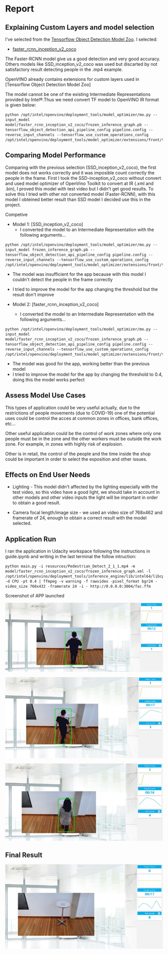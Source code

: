 # Report


## Explaining Custom Layers and model selection

I've selected from the [Tensorflow Object Detection Model Zoo](https://github.com/tensorflow/models/blob/master/research/object_detection/g3doc/detection_model_zoo.md). I selected:

* [faster_rcnn_inception_v2_coco](http://download.tensorflow.org/models/object_detection/faster_rcnn_inception_v2_coco_2018_01_28.tar.gz)

The Faster-RCNN model give us a good detection and very good accuracy. Others models like SSD_inception_v2_coco was used but discarted by not satisfactory result detecting people in the .mp4 example.

OpenVINO already contains extensions for custom layers used in [Tensorflow Object Detection Model Zoo]

The model cannot be one of the existing Intermediate Representations provided by Intel®.Thus we need convert TF model to OpenVINO IR format is given below:
```
python /opt/intel/openvino/deployment_tools/model_optimizer/mo.py --input_model model/faster_rcnn_inception_v2_coco/frozen_inference_graph.pb --tensorflow_object_detection_api_pipeline_config pipeline.config --reverse_input_channels --tensorflow_use_custom_operations_config /opt/intel/openvino/deployment_tools/model_optimizer/extensions/front/tf/faster_rcnn_support.json
```


## Comparing Model Performance

Comparing with the previous selection (SSD_inception_v2_coco), the first model does not works correctly and it was imposible count correctly the people in the frame.
First I took the SSD-inception_v2_coco without convert and used  model optimizer of OpenVino Toolkit to convert at IR (.xml and .bin), I proved this model with test video but I didn't get good results. To solve this I tried with other not converted model (Faster-RCNN), with this model I obteined better result than SSD model I decided use this in the project.  

Competive

- Model 1: [SSD_inception_v2_coco]
  - I converted the model to an Intermediate Representation with the following arguments...
  
```
python /opt/intel/openvino/deployment_tools/model_optimizer/mo.py --input_model frozen_inference_graph.pb --tensorflow_object_detection_api_pipeline_config pipeline.config --reverse_input_channels --tensorflow_use_custom_operations_config /opt/intel/openvino/deployment_tools/model_optimizer/extensions/front/tf/ssd_v2_support.json
```
  - The model was insufficient for the app because with this model I couldn't detect the people in the frame correctly
  - I tried to improve the model for the app changing the threshold but the result don't improve
  
- Model 2: [faster_rcnn_inception_v2_coco]

  - I converted the model to an Intermediate Representation with the following arguments...

```
python /opt/intel/openvino/deployment_tools/model_optimizer/mo.py --input_model model/faster_rcnn_inception_v2_coco/frozen_inference_graph.pb --tensorflow_object_detection_api_pipeline_config pipeline.config --reverse_input_channels --tensorflow_use_custom_operations_config /opt/intel/openvino/deployment_tools/model_optimizer/extensions/front/tf/faster_rcnn_support.json

```
  - The model was good for the app, working better than the previous model
  - I tried to improve the model for the app by changing the threshold to 0.4, doing this the model works perfect

## Assess Model Use Cases

This types of application could be very useful actually, due to the restrictions of people movements (due to COVID-19) one of the potential uses could be control the acces at common zones in offices, bank offices, etc... 

Other useful application could be the control of work zones where only one people must be in the zone and the other workers must be outside the work zone. For example, in zones with highly risk of explosion. 

Other is in retail, the control of the people and the time inside the shop could be important in order to select the exposition and other issues.


## Effects on End User Needs


 - Lighting - This model didn't affected by the lighting especially with the test video, so this video have a good light, we should take in account in other models and other video inputs the light will be important in order to obtain a good result.

* Camera focal length/image size - we used an video size of 768x462 and framerate of 24, enough to obtain a correct result with the model selected. 


## Application Run

I ran the application in Udacity workspace following the instructions in guide.ipynb and writing in the last terminal the follow intruction:

```
python main.py -i resources/Pedestrian_Detect_2_1_1.mp4 -m model/faster_rcnn_inception_v2_coco/frozen_inference_graph.xml -l /opt/intel/openvino/deployment_tools/inference_engine/lib/intel64/libcpu_extension_sse4.so -d CPU -pt 0.4 | ffmpeg -v warning -f rawvideo -pixel_format bgr24 -video_size 768x432 -framerate 24 -i - http://0.0.0.0:3004/fac.ffm
```
Screenshot of APP launched 

![screenshot-1](images/frame_1.jpg)

![screenshot-1](images/frame_2.jpg)

![screenshot-1](images/frame_3.jpg)

## Final Result

![screenshot-1](images/frame_final.jpg)





